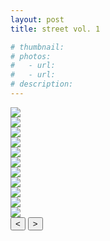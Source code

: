 ```yaml
---
layout: post
title: street vol. 1

# thumbnail:
# photos: 
#   - url: 
#   - url: 
# description:
---
```


<div class="siema01">
  <div><img src="{{ site.baseurl }}/assets/photos/street-vol-1/1.jpg"></div>
  <div><img src="{{ site.baseurl }}/assets/photos/street-vol-1/2.jpg"></div>
  <div><img src="{{ site.baseurl }}/assets/photos/street-vol-1/3.jpg"></div>
  <div><img src="{{ site.baseurl }}/assets/photos/street-vol-1/4.jpg"></div>
  <div><img src="{{ site.baseurl }}/assets/photos/street-vol-1/5.jpg"></div>
  <div><img src="{{ site.baseurl }}/assets/photos/street-vol-1/6.jpg"></div>
  <div><img src="{{ site.baseurl }}/assets/photos/street-vol-1/7.jpg"></div>
  <div><img src="{{ site.baseurl }}/assets/photos/street-vol-1/8.jpg"></div>
  <div><img src="{{ site.baseurl }}/assets/photos/street-vol-1/9.jpg"></div>
  <div><img src="{{ site.baseurl }}/assets/photos/street-vol-1/10.jpg"></div>
  <div><img src="{{ site.baseurl }}/assets/photos/street-vol-1/11.jpg"></div>
</div>
<button class="prev01"> < </button>
<button class="next01"> > </button>

<script src="{{ site.baseurl }}/javascripts/siema.min.js"></script>
<script>
  siema01 = new Siema({
    selector: '.siema01',
    duration: 0,
    loop: true});
  document.querySelector('.prev01').addEventListener('click', () => siema01.prev());
  document.querySelector('.next01').addEventListener('click', () => siema01.next());
</script>